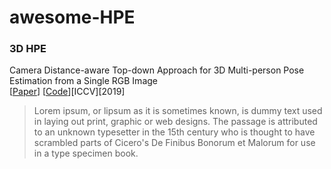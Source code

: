 # awesome-HPE

### 3D HPE

Camera Distance-aware Top-down Approach for 3D Multi-person Pose Estimation from a Single RGB Image   
[[Paper](https://arxiv.org/abs/1907.11346v2)] [[Code](https://github.com/mks0601/3DMPPE_POSENET_RELEASE)][ICCV][2019]

> Lorem ipsum, or lipsum as it is sometimes known, is dummy text used in laying out print, graphic or web designs. The passage is attributed to an unknown typesetter in the 15th century who is thought to have scrambled parts of Cicero's De Finibus Bonorum et Malorum for use in a type specimen book.
##
